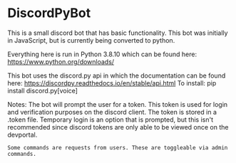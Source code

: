 # DiscordPyBot
This is a small discord bot that has basic functionality.
This bot was initially in JavaScript, but is currently being converted to python.

Everything here is run in Python 3.8.10 which can be found here:
    https://www.python.org/downloads/

This bot uses the discord.py api in which the documentation can be found here:
    https://discordpy.readthedocs.io/en/stable/api.html
    To install: pip install discord.py[voice]


Notes:
    The bot will prompt the user for a token. This token is used for login and verification purposes on the discord client.
    The token is stored in a .token file. Temporary login is an option that is prompted, but this isn't recommended since discord tokens are only able to be viewed once on the devportal.

    Some commands are requests from users. These are toggleable via admin commands.
